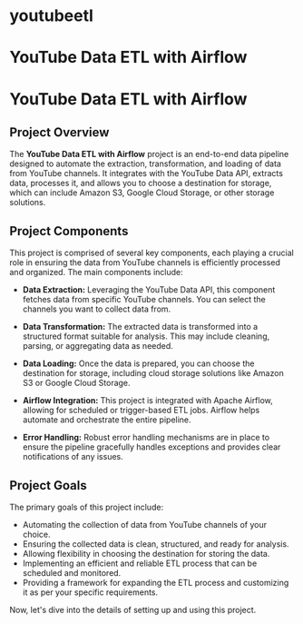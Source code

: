 # youtubeetl

# YouTube Data ETL with Airflow

# YouTube Data ETL with Airflow

## Project Overview

The **YouTube Data ETL with Airflow** project is an end-to-end data pipeline designed to automate the extraction, transformation, and loading of data from YouTube channels. It integrates with the YouTube Data API, extracts data, processes it, and allows you to choose a destination for storage, which can include Amazon S3, Google Cloud Storage, or other storage solutions.

## Project Components

This project is comprised of several key components, each playing a crucial role in ensuring the data from YouTube channels is efficiently processed and organized. The main components include:

- **Data Extraction:** Leveraging the YouTube Data API, this component fetches data from specific YouTube channels. You can select the channels you want to collect data from.

- **Data Transformation:** The extracted data is transformed into a structured format suitable for analysis. This may include cleaning, parsing, or aggregating data as needed.

- **Data Loading:** Once the data is prepared, you can choose the destination for storage, including cloud storage solutions like Amazon S3 or Google Cloud Storage.

- **Airflow Integration:** This project is integrated with Apache Airflow, allowing for scheduled or trigger-based ETL jobs. Airflow helps automate and orchestrate the entire pipeline.

- **Error Handling:** Robust error handling mechanisms are in place to ensure the pipeline gracefully handles exceptions and provides clear notifications of any issues.

## Project Goals

The primary goals of this project include:

- Automating the collection of data from YouTube channels of your choice.
- Ensuring the collected data is clean, structured, and ready for analysis.
- Allowing flexibility in choosing the destination for storing the data.
- Implementing an efficient and reliable ETL process that can be scheduled and monitored.
- Providing a framework for expanding the ETL process and customizing it as per your specific requirements.

Now, let's dive into the details of setting up and using this project.
